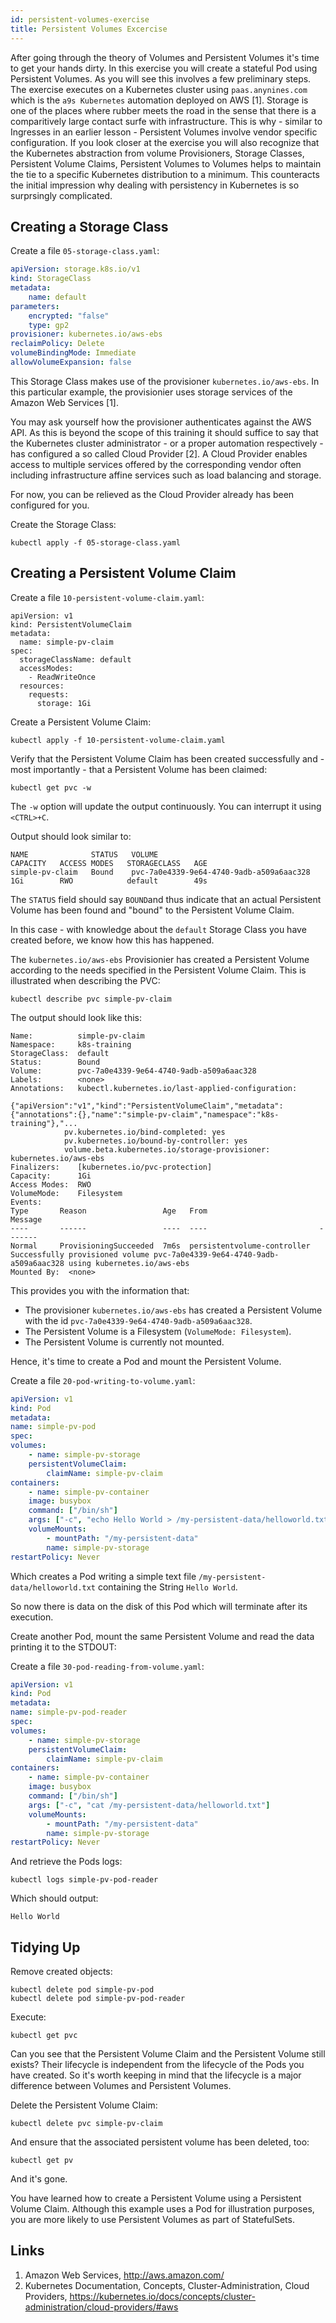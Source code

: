 ```yaml
---
id: persistent-volumes-exercise
title: Persistent Volumes Excercise
---
```


After going through the theory of Volumes and Persistent Volumes it's time to get your hands dirty. In this exercise you will create a stateful Pod using Persistent Volumes. As you will see this involves a few preliminary steps. The exercise executes on a Kubernetes cluster using `paas.anynines.com` which is the `a9s Kubernetes` automation deployed on AWS [1]. Storage is one of the places where rubber meets the road in the sense that there is a comparitively large contact surfe with infrastructure. This is why - similar to Ingresses in an earlier lesson - Persistent Volumes involve vendor specific configuration. If you look closer at the exercise you will also recognize that the Kubernetes abstraction from volume Provisioners, Storage Classes, Persistent Volume Claims, Persistent Volumes to Volumes helps to maintain the tie to a specific Kubernetes distribution to a minimum. This counteracts the initial impression why dealing with persistency in Kubernetes is so surprsingly complicated.

## Creating a Storage Class

Create a file `05-storage-class.yaml`:

```yaml
apiVersion: storage.k8s.io/v1
kind: StorageClass
metadata:
    name: default
parameters:
    encrypted: "false"
    type: gp2
provisioner: kubernetes.io/aws-ebs
reclaimPolicy: Delete
volumeBindingMode: Immediate
allowVolumeExpansion: false
```

This Storage Class makes use of the provisioner `kubernetes.io/aws-ebs`. In this particular example, the provisionier uses storage services of the Amazon Web Services [1]. 

You may ask yourself how the provisioner authenticates against the AWS API. As this is beyond the scope of this training it should suffice to say that the Kubernetes cluster administrator - or a proper automation respectively - has configured a so called Cloud Provider [2]. A Cloud Provider enables access to multiple services offered by the corresponding vendor often including infrastructure affine services such as load balancing and storage.

For now, you can be relieved as the Cloud Provider already has been configured for you.

Create the Storage Class:

    kubectl apply -f 05-storage-class.yaml

## Creating a Persistent Volume Claim

Create a file `10-persistent-volume-claim.yaml`:

```
apiVersion: v1
kind: PersistentVolumeClaim
metadata:
  name: simple-pv-claim
spec:
  storageClassName: default
  accessModes:
    - ReadWriteOnce
  resources:
    requests:
      storage: 1Gi
```

Create a Persistent Volume Claim:

    kubectl apply -f 10-persistent-volume-claim.yaml

Verify that the Persistent Volume Claim has been created successfully and - most importantly - that a Persistent Volume has been claimed:

    kubectl get pvc -w

The `-w` option will update the output continuously. You can interrupt it using `<CTRL>+C`.

Output should look similar to:

    NAME              STATUS   VOLUME                                     CAPACITY   ACCESS MODES   STORAGECLASS   AGE
    simple-pv-claim   Bound    pvc-7a0e4339-9e64-4740-9adb-a509a6aac328   1Gi        RWO            default        49s

The `STATUS` field should say `BOUND`and thus indicate that an actual Persistent Volume has been found and "bound" to the Persistent Volume Claim.

In this case - with knowledge about the `default` Storage Class you have created before, we know how this has happened.

The `kubernetes.io/aws-ebs` Provisionier has created a Persistent Volume according to the needs specified in the Persistent Volume Claim. This is illustrated when describing the PVC:

    kubectl describe pvc simple-pv-claim

The output should look like this:

    Name:          simple-pv-claim
    Namespace:     k8s-training
    StorageClass:  default
    Status:        Bound
    Volume:        pvc-7a0e4339-9e64-4740-9adb-a509a6aac328
    Labels:        <none>
    Annotations:   kubectl.kubernetes.io/last-applied-configuration:
                    {"apiVersion":"v1","kind":"PersistentVolumeClaim","metadata":{"annotations":{},"name":"simple-pv-claim","namespace":"k8s-training"},"...
                pv.kubernetes.io/bind-completed: yes
                pv.kubernetes.io/bound-by-controller: yes
                volume.beta.kubernetes.io/storage-provisioner: kubernetes.io/aws-ebs
    Finalizers:    [kubernetes.io/pvc-protection]
    Capacity:      1Gi
    Access Modes:  RWO
    VolumeMode:    Filesystem
    Events:
    Type       Reason                 Age   From                         Message
    ----       ------                 ----  ----                         -------
    Normal     ProvisioningSucceeded  7m6s  persistentvolume-controller  Successfully provisioned volume pvc-7a0e4339-9e64-4740-9adb-a509a6aac328 using kubernetes.io/aws-ebs
    Mounted By:  <none>        

This provides you with the information that:

* The provisioner `kubernetes.io/aws-ebs` has created a Persistent Volume with the id `pvc-7a0e4339-9e64-4740-9adb-a509a6aac328`.
* The Persistent Volume is a Filesystem (`VolumeMode: Filesystem`).
* The Persistent Volume is currently not mounted.

Hence, it's time to create a Pod and mount the Persistent Volume.

Create a file `20-pod-writing-to-volume.yaml`:

```yaml
apiVersion: v1
kind: Pod
metadata:
name: simple-pv-pod
spec:
volumes:
    - name: simple-pv-storage
    persistentVolumeClaim:
        claimName: simple-pv-claim
containers:
    - name: simple-pv-container
    image: busybox
    command: ["/bin/sh"]
    args: ["-c", "echo Hello World > /my-persistent-data/helloworld.txt"]
    volumeMounts:
        - mountPath: "/my-persistent-data"
        name: simple-pv-storage
restartPolicy: Never
```

Which creates a Pod writing a simple text file `/my-persistent-data/helloworld.txt` containing the String `Hello World`.

So now there is data on the disk of this Pod which will terminate after its execution.

Create another Pod, mount the same Persistent Volume and read the data printing it to the STDOUT:

Create a file `30-pod-reading-from-volume.yaml`:

```yaml
apiVersion: v1
kind: Pod
metadata:
name: simple-pv-pod-reader
spec:
volumes:
    - name: simple-pv-storage
    persistentVolumeClaim:
        claimName: simple-pv-claim
containers:
    - name: simple-pv-container
    image: busybox
    command: ["/bin/sh"]
    args: ["-c", "cat /my-persistent-data/helloworld.txt"]
    volumeMounts:
        - mountPath: "/my-persistent-data"
        name: simple-pv-storage
restartPolicy: Never
```

And retrieve the Pods logs:

    kubectl logs simple-pv-pod-reader

Which should output:

    Hello World

## Tidying Up

Remove created objects:

    kubectl delete pod simple-pv-pod
    kubectl delete pod simple-pv-pod-reader

Execute:

    kubectl get pvc

Can you see that the Persistent Volume Claim and the Persistent Volume still exists? Their lifecycle is independent from the lifecycle of the Pods you have created. So it's worth keeping in mind that the lifecycle is a major difference between Volumes and Persistent Volumes.

Delete the Persistent Volume Claim:

    kubectl delete pvc simple-pv-claim

And ensure that the associated persistent volume has been deleted, too:

    kubectl get pv

And it's gone.

You have learned how to create a Persistent Volume using a Persistent Volume Claim. Although this example uses a Pod for illustration purposes, you are more likely to use Persistent Volumes as part of StatefulSets.

## Links
1. Amazon Web Services, http://aws.amazon.com/
2. Kubernetes Documentation, Concepts, Cluster-Administration, Cloud Providers, https://kubernetes.io/docs/concepts/cluster-administration/cloud-providers/#aws
